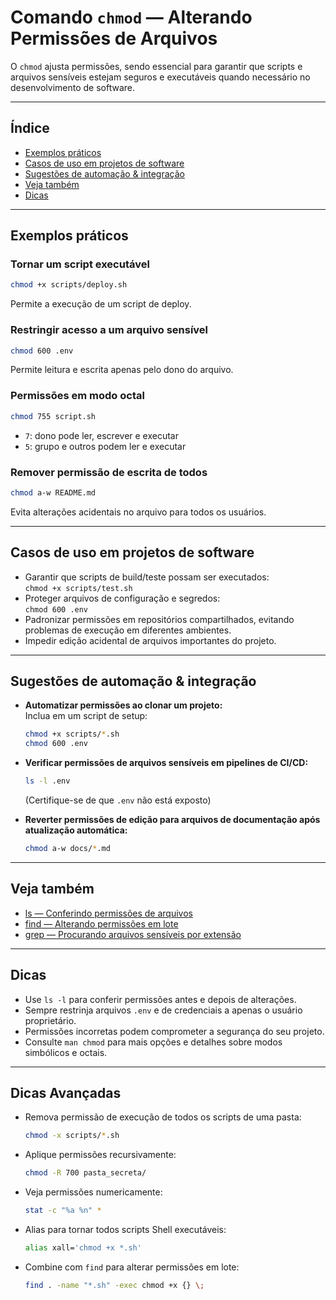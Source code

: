 # Comando `chmod` — Alterando Permissões de Arquivos

O `chmod` ajusta permissões, sendo essencial para garantir que scripts e arquivos sensíveis estejam seguros e executáveis quando necessário no desenvolvimento de software.

---

## Índice

- [Exemplos práticos](#exemplos-práticos)
- [Casos de uso em projetos de software](#casos-de-uso-em-projetos-de-software)
- [Sugestões de automação & integração](#sugestões-de-automação--integração)
- [Veja também](#veja-também)
- [Dicas](#dicas)

---

## Exemplos práticos

### Tornar um script executável

```bash
chmod +x scripts/deploy.sh
```
Permite a execução de um script de deploy.

### Restringir acesso a um arquivo sensível

```bash
chmod 600 .env
```
Permite leitura e escrita apenas pelo dono do arquivo.

### Permissões em modo octal

```bash
chmod 755 script.sh
```
- `7`: dono pode ler, escrever e executar
- `5`: grupo e outros podem ler e executar

### Remover permissão de escrita de todos

```bash
chmod a-w README.md
```
Evita alterações acidentais no arquivo para todos os usuários.

---

## Casos de uso em projetos de software

- Garantir que scripts de build/teste possam ser executados:  
  `chmod +x scripts/test.sh`
- Proteger arquivos de configuração e segredos:  
  `chmod 600 .env`
- Padronizar permissões em repositórios compartilhados, evitando problemas de execução em diferentes ambientes.
- Impedir edição acidental de arquivos importantes do projeto.

---

## Sugestões de automação & integração

- **Automatizar permissões ao clonar um projeto:**  
  Inclua em um script de setup:
  ```bash
  chmod +x scripts/*.sh
  chmod 600 .env
  ```
- **Verificar permissões de arquivos sensíveis em pipelines de CI/CD:**  
  ```bash
  ls -l .env
  ```
  (Certifique-se de que `.env` não está exposto)

- **Reverter permissões de edição para arquivos de documentação após atualização automática:**  
  ```bash
  chmod a-w docs/*.md
  ```

---

## Veja também

- [ls — Conferindo permissões de arquivos](ls.md)
- [find — Alterando permissões em lote](find.md)
- [grep — Procurando arquivos sensíveis por extensão](grep.md)

---

## Dicas

- Use `ls -l` para conferir permissões antes e depois de alterações.
- Sempre restrinja arquivos `.env` e de credenciais a apenas o usuário proprietário.
- Permissões incorretas podem comprometer a segurança do seu projeto.
- Consulte `man chmod` para mais opções e detalhes sobre modos simbólicos e octais.

---

## Dicas Avançadas

- Remova permissão de execução de todos os scripts de uma pasta:
  ```bash
  chmod -x scripts/*.sh
  ```

- Aplique permissões recursivamente:
  ```bash
  chmod -R 700 pasta_secreta/
  ```

- Veja permissões numericamente:
  ```bash
  stat -c "%a %n" *
  ```

- Alias para tornar todos scripts Shell executáveis:
  ```bash
  alias xall='chmod +x *.sh'
  ```

- Combine com `find` para alterar permissões em lote:
  ```bash
  find . -name "*.sh" -exec chmod +x {} \;
  ```